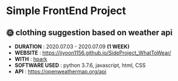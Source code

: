 # Simple FrontEnd Project

## :sun_with_face: clothing suggestion based on weather api

+ **DURATION** : 2020.07.03 - 2020.07.09 **(1 WEEK)**
+ **WEBSITE** : https://jiyoon1156.github.io/SideProject_WhatToWear/
+ **WITH** : [hpark](https://github.com/hyyyyyyyyyyyyy/weather)
+ **SOFTWARE USED** : python 3.7.6, javascript, html, CSS
+ **API** : https://openweathermap.org/api

